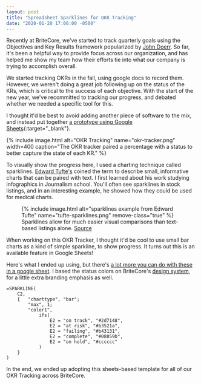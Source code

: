 ```yaml
---
layout: post
title: "Spreadsheet Sparklines for OKR Tracking"
date: "2020-01-20 17:00:00 -0500"
---
```


Recently at BriteCore, we've started to track quarterly goals using the Objectives and Key Results framework popularized by [John Doerr](https://www.whatmatters.com/). So far, it's been a helpful way to provide focus across our organization, and has helped me show my team how their efforts tie into what our company is trying to accomplish overall. 

We started tracking OKRs in the fall, using google docs to record them. However, we weren't doing a great job following up on the status of the KRs, which is critical to the success of each objective. With the start of the new year, we've recommitted to tracking our progress, and debated whether we needed a specific tool for this. 

I thought it'd be best to avoid adding another piece of software to the mix, and instead put together [a prototype using Google Sheets](https://docs.google.com/spreadsheets/d/1RoaLK-YtbjW2t--lBZTVPREQYCI5-0YefFKzYZ9r3uU/edit?usp=sharing){:target="_blank"}.

{% include image.html alt="OKR Tracking" name="okr-tracker.png" width=400 caption="The OKR tracker paired a percentage with a status to better capture the state of each KR." %}

To visually show the progress here, I used a charting technique called sparklines. [Edward Tufte's](www.edwardtufte.com/) coined the term to describe small, informative charts that can be paired with text. I first learned about his work studying infographics in Journalism school. You'll often see sparklines in stock listings, and in an interesting example, he showed how they could be used for medical charts.

<figure class="c-post__image">
    {% include image.html alt="sparklines example from Edward Tufte" name="tufte-sparklines.png" remove-class="true" %}
    <figcaption class="c-post__caption">Sparklines allow for much easier visual comparisons than text-based listings alone. <a class="c-post__caption-link" href="https://www.edwardtufte.com/bboard/q-and-a-fetch-msg?msg_id=0001OR" target="_Blank">Source</a></figcaption>
</figure>

When working on this OKR Tracker, I thought it'd be cool to use small bar charts as a kind of simple sparkline, to show progress. It turns out this is an available feature in Google Sheets!


Here's what I ended up using, but there's [a lot more you can do with these in a google sheet](https://support.google.com/docs/answer/3093289?hl=en). I based the status colors on BriteCore's [design system](https://ui.britecore.com/#/en-US/guidelines/color#validation-colors), for a little extra branding emphasis as well.
```
=SPARKLINE(
    C2,
    {   "charttype", "bar";
        "max", 1;
        "color1",
            ifs(
                E2 = "on track", "#2d7148",
                E2 = "at risk", "#b3521a",
                E2 = "failing", "#b43131",
                E2 = "complete", "#08859b",
                E2 = "on hold", "#cccccc"
            )
    }
)
```

In the end, we ended up adopting this sheets-based template for all of our OKR Tracking across BriteCore.